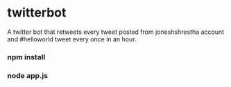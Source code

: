 # twitterbot
A twitter bot that retweets every tweet posted from joneshshrestha account and #helloworld tweet every once in an hour.

### npm install
### node app.js
